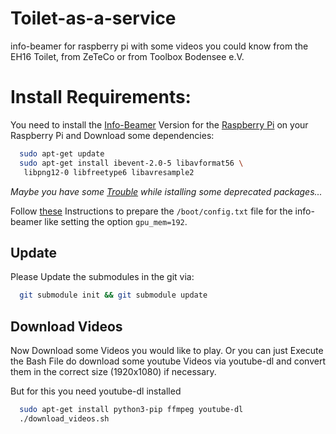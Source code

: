 # Toilet-as-a-service
info-beamer for raspberry pi with some videos you could know from the EH16 Toilet, from ZeTeCo or from Toolbox Bodensee e.V.

# Install Requirements:
You need to install the [Info-Beamer](https://info-beamer.com/pi) Version for the [Raspberry Pi](https://info-beamer.com/download/player) on your Raspberry Pi and Download some dependencies:

```bash
  sudo apt-get update
  sudo apt-get install ibevent-2.0-5 libavformat56 \
   libpng12-0 libfreetype6 libavresample2

```
*Maybe you have some [Trouble](https://raspberrypi.stackexchange.com/questions/59435/how-to-use-stretch-testing-packages) while istalling some deprecated packages...*


Follow [these](https://info-beamer.com/doc/info-beamer#raspberrypiversion) Instructions to prepare the ``/boot/config.txt`` file for the info-beamer like setting the option ``gpu_mem=192``.

## Update
Please Update the submodules in the git via:
```bash
  git submodule init && git submodule update

```

## Download Videos
Now Download some Videos you would like to play.
Or you can just Execute the Bash File do download some youtube Videos via youtube-dl and convert them in the correct size (1920x1080) if necessary.

But for this you need youtube-dl installed
```bash
  sudo apt-get install python3-pip ffmpeg youtube-dl
  ./download_videos.sh

```

